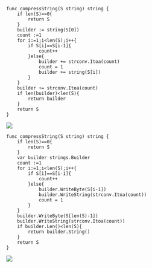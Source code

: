 ```golang
func compressString(S string) string {
    if len(S)==0{
        return S
    }
    builder := string(S[0])
    count :=1
    for i:=1;i<len(S);i++{
        if S[i]==S[i-1]{
            count++
        }else{
            builder += strconv.Itoa(count)
            count = 1
            builder += string(S[i]) 
        }
    }
    builder += strconv.Itoa(count)
    if len(builder)<len(S){
        return builder
    }
    return S
}
```
![](https://raw.githubusercontent.com/ly358863521/go-learning/master/img/20200215190529.png)


```golang
func compressString(S string) string {
    if len(S)==0{
        return S
    }
    var builder strings.Builder
    count :=1
    for i:=1;i<len(S);i++{
        if S[i]==S[i-1]{
            count++
        }else{
            builder.WriteByte(S[i-1])
            builder.WriteString(strconv.Itoa(count))
            count = 1 
        }
    }
    builder.WriteByte(S[len(S)-1])
    builder.WriteString(strconv.Itoa(count))
    if builder.Len()<len(S){
        return builder.String()
    }
    return S
}
```
![](https://raw.githubusercontent.com/ly358863521/go-learning/master/img/20200215190434.png)